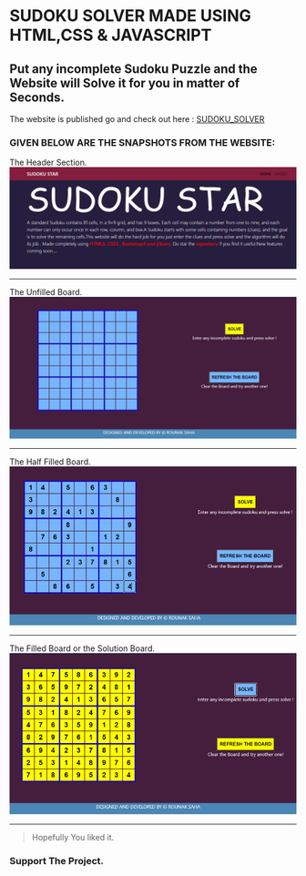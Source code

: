 # SUDOKU SOLVER MADE USING HTML,CSS & JAVASCRIPT

## Put any incomplete Sudoku Puzzle and the Website will Solve it for you in matter of Seconds.

The website is published go and check out here :
[SUDOKU_SOLVER](https://rsudoku.netlify.app/)

### GIVEN BELOW ARE THE SNAPSHOTS FROM THE WEBSITE:

The Header Section.
![](images/headerSection.PNG)

***

The Unfilled Board.
![](images/unfilledBoard.PNG)

***

The Half Filled Board.
![](images/halfFilledBoard.PNG)

***

The Filled Board or the Solution Board.
![](images/fullFilledBoard.PNG)

***

>Hopefully You liked it.

### Support The Project.
